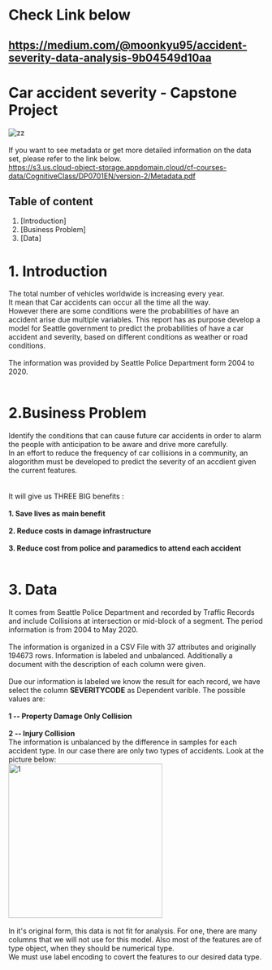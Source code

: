 # Check Link below
## <https://medium.com/@moonkyu95/accident-severity-data-analysis-9b04549d10aa>

#  Car accident severity - Capstone Project 
![zz](https://user-images.githubusercontent.com/41941627/95646403-0fa1c700-0b03-11eb-94d1-479ff49b8b76.jpg) </br></br>
If you want to see metadata or get more detailed information on the data set, please refer to the link below.</br>
<https://s3.us.cloud-object-storage.appdomain.cloud/cf-courses-data/CognitiveClass/DP0701EN/version-2/Metadata.pdf>
 

 ## Table of content
1. [Introduction]
2. [Business Problem]
3. [Data]

# 1. Introduction
The total number of vehicles worldwide is increasing every year.</br>
It mean that Car accidents can occur all the time all the way. </br>
However there are some conditions were the probabilities of have an accident arise due multiple variables. 
This report has as purpose develop a model for Seattle government to predict the probabilities of have a car accident and severity, based on different conditions as weather or road conditions. </br></br>
The information was provided by Seattle Police Department form 2004 to 2020. </br></br>
# 2.Business Problem
Identify the conditions that can cause future car accidents in order to alarm the people with anticipation to be aware and drive more carefully.
</br> In an effort to reduce the frequency of car collisions in a community, an alogorithm must be developed to predict the severity of an accdient given the current features.</br></br></br>
It will give us THREE BIG benefits : </br></br>
__1. Save lives as main benefit </br>__</br>
__2. Reduce costs in damage infrastructure</br>__</br>
__3. Reduce cost from police and paramedics to attend each accident__</br></br>

# 3. Data
It comes from Seattle Police Department and recorded by Traffic Records and include Collisions at intersection or mid-block of a segment. The period information is from 2004 to May 2020.</br></br>
The information is organized in a CSV File with 37 attributes and originally 194673 rows. Information is labeled and unbalanced. Additionally a document with the description of each column were given. </br></br> 
Due our information is labeled we know the result for each record, we have select the column __SEVERITYCODE__ as Dependent varible. The possible values are:</br>
</br>
__1 -- Property Damage Only Collision__</br></br>
__2 -- Injury Collision__</br>
The information is unbalanced by the difference in samples for each accident type. In our case there are only two types of accidents. Look at the picture below:</br>
<img width="303" alt="1" src="https://user-images.githubusercontent.com/41941627/95647741-bfc7fd80-0b0c-11eb-9dd7-c8ba765eb74d.png"></br></br>
In it's original form, this data is not fit for analysis. For one, there are many columns that we will not use for this model. Also most of the features are of type object, when they should be numerical type. </br> We must use label encoding to covert the features to our desired data type.</br>



